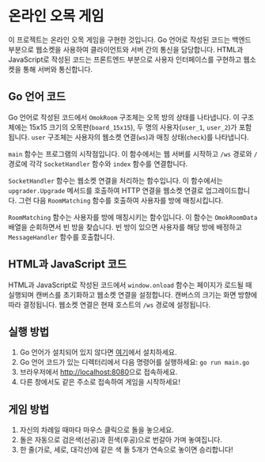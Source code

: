 # 온라인 오목 게임

이 프로젝트는 온라인 오목 게임을 구현한 것입니다. Go 언어로 작성된 코드는 백엔드 부분으로 웹소켓을 사용하여 클라이언트와 서버 간의 통신을 담당합니다. HTML과 JavaScript로 작성된 코드는 프론트엔드 부분으로 사용자 인터페이스를 구현하고 웹소켓을 통해 서버와 통신합니다.

## Go 언어 코드

Go 언어로 작성된 코드에서 `OmokRoom` 구조체는 오목 방의 상태를 나타냅니다. 이 구조체에는 15x15 크기의 오목판(`board_15x15`), 두 명의 사용자(`user_1`, `user_2`)가 포함됩니다. `user` 구조체는 사용자의 웹소켓 연결(`ws`)과 매칭 상태(`check`)를 나타냅니다.

`main` 함수는 프로그램의 시작점입니다. 이 함수에서는 웹 서버를 시작하고 `/ws` 경로와 `/` 경로에 각각 `SocketHandler` 함수와 `index` 함수를 연결합니다.

`SocketHandler` 함수는 웹소켓 연결을 처리하는 함수입니다. 이 함수에서는 `upgrader.Upgrade` 메서드를 호출하여 HTTP 연결을 웹소켓 연결로 업그레이드합니다. 그런 다음 `RoomMatching` 함수를 호출하여 사용자를 방에 매칭시킵니다.

`RoomMatching` 함수는 사용자를 방에 매칭시키는 함수입니다. 이 함수는 `OmokRoomData` 배열을 순회하면서 빈 방을 찾습니다. 빈 방이 있으면 사용자를 해당 방에 배정하고 `MessageHandler` 함수를 호출합니다.

## HTML과 JavaScript 코드

HTML과 JavaScript로 작성된 코드에서 `window.onload` 함수는 페이지가 로드될 때 실행되며 캔버스를 초기화하고 웹소켓 연결을 설정합니다. 캔버스의 크기는 화면 방향에 따라 결정됩니다. 웹소켓 연결은 현재 호스트의 `/ws` 경로에 설정됩니다.

## 실행 방법

1. Go 언어가 설치되어 있지 않다면 [여기](https://golang.org/dl/)에서 설치하세요.
2. Go 언어 코드가 있는 디렉터리에서 다음 명령어를 실행하세요: `go run main.go`
3. 브라우저에서 [http://localhost:8080](http://localhost:8080)으로 접속하세요.
4. 다른 창에서도 같은 주소로 접속하여 게임을 시작하세요!

## 게임 방법

1. 자신의 차례일 때마다 마우스 클릭으로 돌을 놓으세요.
2. 돌은 자동으로 검은색(선공)과 흰색(후공)으로 번갈아 가며 놓여집니다.
3. 한 줄(가로, 세로, 대각선)에 같은 색 돌 5개가 연속으로 놓이면 승리합니다!
